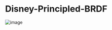 # Disney-Principled-BRDF
![image](https://github.com/73begonia/Disney-Principled-BRDF/assets/52500723/15417b6e-ef42-452d-aaed-4cd03a661af5)

